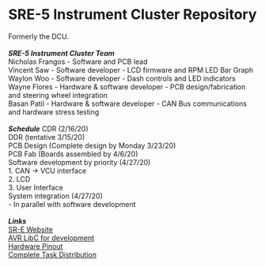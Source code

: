 # SRE-5 Instrument Cluster Repository
Formerly the DCU.<br/>
<br/>
***SRE-5 Instrument Cluster Team***<br/>
Nicholas Frangos - Software and PCB lead<br/>
Vincent Saw - Software developer - LCD firmware and RPM LED Bar Graph<br/>
Waylon Woo - Software developer - Dash controls and LED indicators<br/>
Wayne Flores - Hardware & software developer - PCB design/fabrication and steering wheel integration<br/>
Basan Patil - Hardware & software developer - CAN Bus communications and hardware stress testing<br/>
<br/>
***Schedule***
CDR (2/16/20)<br/>
DDR (tentative 3/15/20)<br/>
PCB Design (Complete design by Monday 3/23/20)<br/>
PCB Fab (Boards assembled by 4/6/20)<br/>
Software development by priority (4/27/20)<br/>
	1. CAN -> VCU interface<br/>
	2. LCD<br/>
	3. User Interface<br/>
System integration (4/27/20)<br/>
	- In parallel with software development<br/>
<br/>
***Links***<br/>
[SR-E Website](http://sr-e.org/)<br/>
[AVR LibC for development](https://www.nongnu.org/avr-libc/)<br/>
[Hardware Pinout](https://drive.google.com/a/sjsu.edu/file/d/1xLYuw01qww-YaoIknkYIqtMT0WFpS8pR/view?usp=sharing)<br/>
[Complete Task Distribution](https://drive.google.com/a/sjsu.edu/file/d/1iRvdDaB0XlhBnymgw6_nRES0wXMsfi51/view?usp=sharing)<br/>



